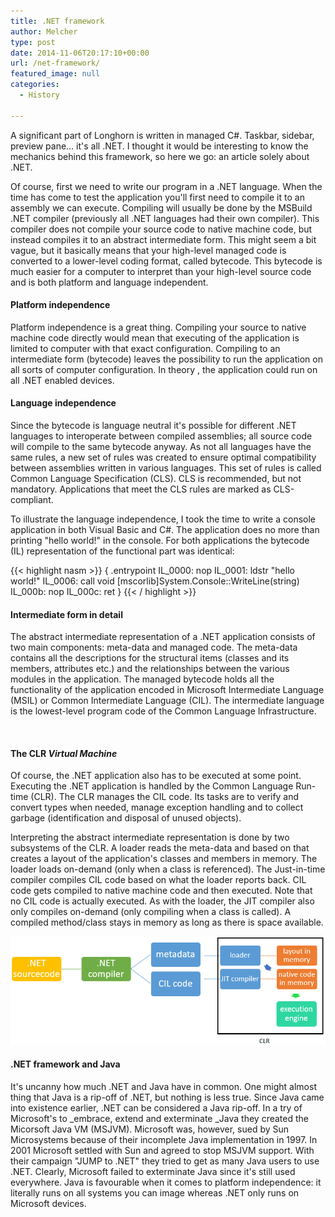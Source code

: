 ```yaml
---
title: .NET framework
author: Melcher
type: post
date: 2014-11-06T20:17:10+00:00
url: /net-framework/
featured_image: null
categories:
  - History

---
```

A significant part of Longhorn is written in managed C#. Taskbar, sidebar, preview pane&#8230; it's all .NET. I thought it would be interesting to know the mechanics behind this framework, so here we go: an article solely about .NET.

Of course, first we need to write our program in a .NET language. When the time has come to test the application you'll first need to compile it to an assembly we can execute. Compiling will usually be done by the MSBuild .NET compiler (previously all .NET languages had their own compiler). This compiler does not compile your source code to native machine code, but instead compiles it to an abstract intermediate form. This might seem a bit vague, but it basically means that your high-level managed code is converted to a lower-level coding format, called bytecode. This bytecode is much easier for a computer to interpret than your high-level source code and is both platform and language independent.

#### Platform independence

Platform independence is a great thing. Compiling your source to native machine code directly would mean that executing of the application is limited to computer with that exact configuration. Compiling to an intermediate form (bytecode) leaves the possibility to run the application on all sorts of computer configuration. In theory , the application could run on all .NET enabled devices.

#### Language independence

Since the bytecode is language neutral it's possible for different .NET languages to interoperate between compiled assemblies; all source code will compile to the same bytecode anyway. As not all languages have the same rules, a new set of rules was created to ensure optimal compatibility between assemblies written in various languages. This set of rules is called Common Language Specification (CLS). CLS is recommended, but not mandatory. Applications that meet the CLS rules are marked as CLS-compliant.

To illustrate the language independence, I took the time to write a console application in both Visual Basic and C#. The application does no more than printing "hello world!" in the console. For both applications the bytecode (IL) representation of the functional part was identical:

{{< highlight nasm >}}
{
  .entrypoint
  IL_0000: nop
  IL_0001: ldstr "hello world!"
  IL_0006: call void [mscorlib]System.Console::WriteLine(string)
  IL_000b: nop
  IL_000c: ret
}
{{< / highlight >}}

####  Intermediate form in detail

The abstract intermediate representation of a .NET application consists of two main components: meta-data and managed code. The meta-data contains all the descriptions for the structural items (classes and its members, attributes etc.) and the relationships between the various modules in the application. The managed bytecode holds all the functionality of the application encoded in Microsoft Intermediate Language (MSIL) or Common Intermediate Language (CIL). The intermediate language is the lowest-level program code of the Common Language Infrastructure.

&nbsp;

#### The CLR _Virtual Machine_

Of course, the .NET application also has to be executed at some point. Executing the .NET application is handled by the Common Language Run-time (CLR). The CLR manages the CIL code. Its tasks are to verify and convert types when needed, manage exception handling and to collect garbage (identification and disposal of unused objects).

Interpreting the abstract intermediate representation is done by two subsystems of the CLR. A loader reads the meta-data and based on that creates a layout of the application's classes and members in memory. The loader loads on-demand (only when a class is referenced). The Just-in-time compiler compiles CIL code based on what the loader reports back. CIL code gets compiled to native machine code and then executed. Note that no CIL code is actually executed. As with the loader, the JIT compiler also only compiles on-demand (only compiling when a class is called). A compiled method/class stays in memory as long as there is space available.

![](graph.png)

#### .NET framework and Java

It's uncanny how much .NET and Java have in common. One might almost thing that Java is a rip-off of .NET, but nothing is less true. Since Java came into existence earlier, .NET can be considered a Java rip-off. In a try of Microsoft's to _embrace, extend and exterminate _Java they created the Micorsoft Java VM (MSJVM). Microsoft was, however, sued by Sun Microsystems because of their incomplete Java implementation in 1997. In 2001 Microsoft settled with Sun and agreed to stop MSJVM support. With their campaign "JUMP to .NET" they tried to get as many Java users to use .NET. Clearly, Microsoft failed to exterminate Java since it's still used everywhere. Java is favourable when it comes to platform independence: it literally runs on all systems you can image whereas .NET only runs on Microsoft devices.